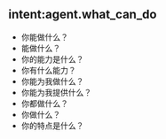 ## intent:agent.what_can_do
- 你能做什么？
- 能做什么？
- 你的能力是什么？
- 你有什么能力？
- 你能为我做什么？
- 你能为我提供什么？
- 你都做什么？
- 你做什么？
- 你的特点是什么？
